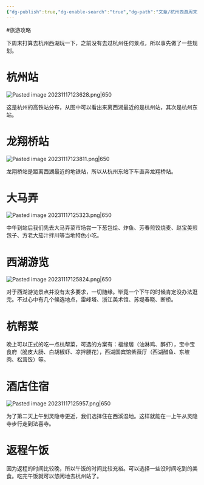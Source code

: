 ```yaml
---
{"dg-publish":true,"dg-enable-search":"true","dg-path":"文章/杭州西游周末旅游攻略.md","permalink":"/文章/杭州西游周末旅游攻略/","dgEnableSearch":"true","dgPassFrontmatter":true,"created":"2023-11-17T12:32:13.666+08:00","updated":"2023-11-17T13:25:11.784+08:00"}
---
```


#旅游攻略

下周末打算去杭州西湖玩一下，之前没有去过杭州任何景点，所以事先做了一些规划。

# 杭州站

![Pasted image 20231117123628.png|650](/img/user/0.Asset/resource/Pasted%20image%2020231117123628.png)

这是杭州的高铁站分布，从图中可以看出来离西湖最近的是杭州站，其次是杭州东站。

# 龙翔桥站

![Pasted image 20231117123811.png|650](/img/user/0.Asset/resource/Pasted%20image%2020231117123811.png)

龙翔桥站是距离西湖最近的地铁站，所以从杭州东站下车直奔龙翔桥站。

# 大马弄

![Pasted image 20231117125323.png|650](/img/user/0.Asset/resource/Pasted%20image%2020231117125323.png)

中午到站后我们先去大马弄菜市场尝一下葱包烩、炸鱼、芳春煎饺烧麦、赵宝美煎包子、方老大茄汁拌川等当地特色小吃。

# 西湖游览

![Pasted image 20231117125824.png|650](/img/user/0.Asset/resource/Pasted%20image%2020231117125824.png)

对于西湖游览景点并没有太多要求，一切随缘。毕竟一个下午的时候肯定没办法逛完。不过心中有几个候选地点，雷峰塔、浙江美术馆、苏堤春晓、断桥。

# 杭帮菜
晚上可以正式的吃一点杭帮菜，可选的方案有：福缘居（油淋鸡、醉虾），宝中宝食府（脆皮大肠、白胡椒虾、凉拌腰花），西湖国宾馆紫薇厅（西湖醋鱼、东坡肉、松茸饭）等。

# 酒店住宿

![Pasted image 20231117125957.png|650](/img/user/0.Asset/resource/Pasted%20image%2020231117125957.png)

为了第二天上午到灵隐寺更近，我们选择住在西溪湿地。这样就能在一上午从灵隐寺步行走到法喜寺。

# 返程午饭
因为返程的时间比较晚，所以午饭的时间比较充裕。可以选择一些没时间吃到的美食。吃完午饭就可以悠闲地去杭州站了。
